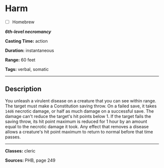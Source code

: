 # Harm

- [ ] Homebrew

***6th-level necromancy***

**Casting Time:** action

**Duration:** instantaneous

**Range:** 60 feet

**Tags:** verbal, somatic

---

## Description
You unleash a virulent disease on a creature that you can see within range. The target must make a Constitution saving throw. On a failed save, it takes `14d6` necrotic damage, or half as much damage on a successful save. The damage can't reduce the target's hit points below 1. If the target fails the saving throw, its hit point maximum is reduced for 1 hour by an amount equal to the necrotic damage it took. Any effect that removes a disease allows a creature's hit point maximum to return to normal before that time passes.

---

**Classes:** cleric

**Sources:** PHB, page 249
